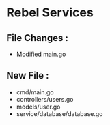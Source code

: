 # Rebel Services

## File Changes :
- Modified main.go

## New File :
- cmd/main.go
- controllers/users.go
- models/user.go
- service/database/database.go